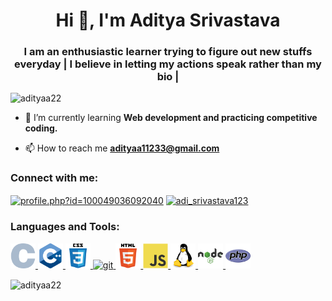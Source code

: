<h1 align="center">Hi 👋, I'm Aditya Srivastava</h1>
<h3 align="center">I am an enthusiastic learner trying to figure out new stuffs everyday | I believe in letting my actions speak rather than my bio |</h3>

<p align="left"> <img src="https://komarev.com/ghpvc/?username=adityaa22&label=Profile%20views&color=0e75b6&style=flat" alt="adityaa22" /> </p>

- 🌱 I’m currently learning **Web development and practicing competitive coding.**

- 📫 How to reach me **adityaa11233@gmail.com**

<h3 align="left">Connect with me:</h3>
<p align="left">
<a href="https://fb.com/profile.php?id=100049036092040" target="blank"><img align="center" src="https://cdn.jsdelivr.net/npm/simple-icons@3.0.1/icons/facebook.svg" alt="profile.php?id=100049036092040" height="30" width="40" /></a>
<a href="https://instagram.com/adi_srivastava123" target="blank"><img align="center" src="https://cdn.jsdelivr.net/npm/simple-icons@3.0.1/icons/instagram.svg" alt="adi_srivastava123" height="30" width="40" /></a>
</p>

<h3 align="left">Languages and Tools:</h3>
<p align="left"> <a href="https://www.cprogramming.com/" target="_blank"> <img src="https://raw.githubusercontent.com/devicons/devicon/master/icons/c/c-original.svg" alt="c" width="40" height="40"/> </a> <a href="https://www.w3schools.com/cpp/" target="_blank"> <img src="https://raw.githubusercontent.com/devicons/devicon/master/icons/cplusplus/cplusplus-original.svg" alt="cplusplus" width="40" height="40"/> </a> <a href="https://www.w3schools.com/css/" target="_blank"> <img src="https://raw.githubusercontent.com/devicons/devicon/master/icons/css3/css3-original-wordmark.svg" alt="css3" width="40" height="40"/> </a> <a href="https://git-scm.com/" target="_blank"> <img src="https://www.vectorlogo.zone/logos/git-scm/git-scm-icon.svg" alt="git" width="40" height="40"/> </a> <a href="https://www.w3.org/html/" target="_blank"> <img src="https://raw.githubusercontent.com/devicons/devicon/master/icons/html5/html5-original-wordmark.svg" alt="html5" width="40" height="40"/> </a> <a href="https://developer.mozilla.org/en-US/docs/Web/JavaScript" target="_blank"> <img src="https://raw.githubusercontent.com/devicons/devicon/master/icons/javascript/javascript-original.svg" alt="javascript" width="40" height="40"/> </a> <a href="https://www.linux.org/" target="_blank"> <img src="https://raw.githubusercontent.com/devicons/devicon/master/icons/linux/linux-original.svg" alt="linux" width="40" height="40"/> </a> <a href="https://nodejs.org" target="_blank"> <img src="https://raw.githubusercontent.com/devicons/devicon/master/icons/nodejs/nodejs-original-wordmark.svg" alt="nodejs" width="40" height="40"/> </a> <a href="https://www.php.net" target="_blank"> <img src="https://raw.githubusercontent.com/devicons/devicon/master/icons/php/php-original.svg" alt="php" width="40" height="40"/> </a> </p>

<p><img align="center" src="https://github-readme-stats.vercel.app/api/top-langs?username=adityaa22&show_icons=true&locale=en&layout=compact" alt="adityaa22" /></p>
